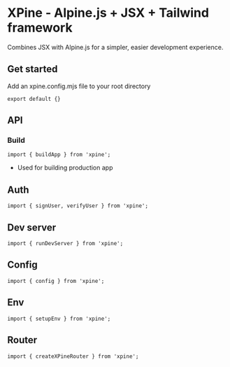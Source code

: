 # XPine - Alpine.js + JSX + Tailwind framework

Combines JSX with Alpine.js for a simpler, easier development experience.

## Get started

Add an xpine.config.mjs file to your root directory

```
export default {}
```

## API

### Build

`import { buildApp } from 'xpine';`

- Used for building production app

## Auth

`import { signUser, verifyUser } from 'xpine';`

## Dev server

`import { runDevServer } from 'xpine';`

## Config

`import { config } from 'xpine';`

## Env

`import { setupEnv } from 'xpine';`

## Router

`import { createXPineRouter } from 'xpine';`